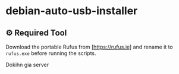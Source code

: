 # debian-auto-usb-installer
## ⚙️ Required Tool

Download the portable Rufus from [https://rufus.ie] and rename it to `rufus.exe` before running the scripts.

Dokihn  gia server
